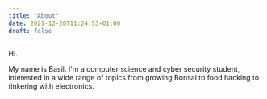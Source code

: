 ```yaml
---
title: "About"
date: 2021-12-28T11:24:53+01:00
draft: false
---
```


Hi.

My name is Basil. I'm a computer science and cyber security student, interested
in a wide range of topics from growing Bonsai to food hacking to tinkering with
electronics.



